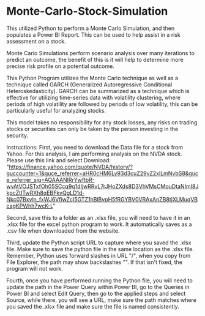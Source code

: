 # Monte-Carlo-Stock-Simulation
This utilized Python to perform a Monte Carlo Simulation, and then populates a Power BI Report. This can be used to help assist in a risk assessment on a stock.

Monte Carlo Simulations perform scenario analysis over many iterations to predict an outcome, the benefit of this is it will help to determine more precise risk profile on a potential outcome.

This Python Program utilizes the Monte Carlo technique as well as a technique called GARCH (Generalized Autoregressive Conditional Heteroskedasticity). GARCH can be summarized as a technique which is effective for utilizing time-series data with volatility clustering, where periods of high volatility are followed by periods of low volatility, this can be particularly useful for analyzing stocks.

This model takes no responsibility for any stock losses, any risks on trading stocks or securities can only be taken by the person investing in the security.

Instructions:
First, you need to download the Data file for a stock from Yahoo. For this analysis, I am performing analysis on the NVDA stock. Please use this link and select Download: "https://finance.yahoo.com/quote/NVDA/history/?guccounter=1&guce_referrer=aHR0cHM6Ly93d3cuZ29vZ2xlLmNvbS8&guce_referrer_sig=AQAAANlRrYwftbR-wvAtVOJSTxfOh05SCcq9q1dIjwRRvL7rJHoZXds8D3VhVMsCMquDtaNImI8JkpcZtITwRXh8qEBFkvQgLD1d-Nkc07Bxvln_fxWJ6VfiwZcI5GTZ1hBlBvpH5fRGYBV0VRAxAnZB8tjXLMuqVBcagKPWhh7wcK-L"

Second, save this to a folder as an .xlsx file, you will need to have it in an .xlsx file for the excel python program to work. It automatically saves as a .csv file when downloaded from the website.

Third, update the Python script URL to capture where you saved the .xlsx file. Make sure to save the python file in the same location as the .xlsx file. Remember, Python uses forward slashes in URL "/", when you copy from File Explorer, the path may show backslashes "\". If that isn't fixed, the program will not work.

Fourth, once you have performed running the Python file, you will need to update the path in the Power Query within Power BI, go to the Queries in Power BI and select Edit Query, then go to the applied steps and select Source, while there, you will see a URL, make sure the path matches where you saved the .xlsx file and make sure the file is named consistently.
